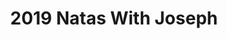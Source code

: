 ---
credit:
- Joseph Ravichandran
featured: false
recording: ''
slides: 2019_natas_with_joseph.pdf
tags:
- Web Hacking
- Natas
- 3rd Party CTFs
time_close: ''
time_start: '2019-09-12T02:15:00.000000Z'
title: 2019 Natas With Joseph
---